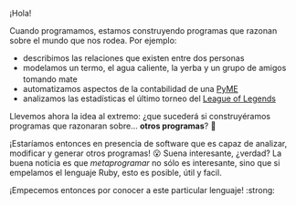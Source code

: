¡Hola! 

Cuando programamos, estamos construyendo programas que razonan sobre el mundo que nos rodea. Por ejemplo:

* describimos las relaciones que existen entre dos personas
* modelamos un termo, el agua caliente, la yerba y un grupo de amigos tomando mate <img src="https://upload.wikimedia.org/wikipedia/commons/5/5a/Mate-de-carpincho-con-bombilla-8857-MLA20008220660_112013-F.jpg" width="17px"> </img>
* automatizamos aspectos de la contabilidad de una [PyME](https://es.wikipedia.org/wiki/Peque%C3%B1a_y_mediana_empresa)
* analizamos las estadísticas el último torneo del [League of Legends](https://es.wikipedia.org/wiki/League_of_Legends) 

Llevemos ahora la idea al extremo:  ¿que sucederá si construyéramos programas que razonaran sobre... **otros programas**? :thought_balloon: 

¡Estaríamos entonces en presencia de software que es capaz de analizar, modificar y generar otros programas! :open_mouth: Suena interesante, ¿verdad? La buena noticia es que _metaprogramar_ no sólo es interesante, sino que si empelamos el lenguaje Ruby, esto es posible, útil y facil.  

¡Empecemos entonces por conocer a este particular lenguaje! :strong:


